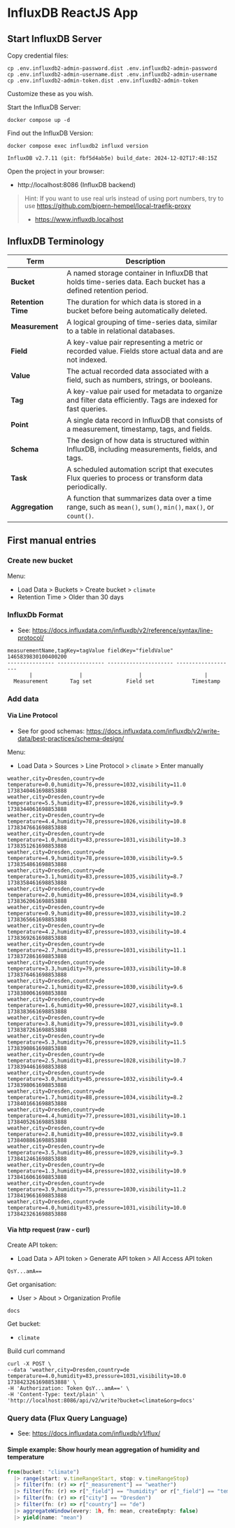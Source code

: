 # InfluxDB ReactJS App

## Start InfluxDB Server

Copy credential files:

```shell
cp .env.influxdb2-admin-password.dist .env.influxdb2-admin-password
cp .env.influxdb2-admin-username.dist .env.influxdb2-admin-username
cp .env.influxdb2-admin-token.dist .env.influxdb2-admin-token
```

Customize these as you wish.

Start the InfluxDB Server:

```shell
docker compose up -d
```

Find out the InfluxDB Version:

```shell
docker compose exec influxdb2 influxd version
```

```shell
InfluxDB v2.7.11 (git: fbf5d4ab5e) build_date: 2024-12-02T17:48:15Z
```

Open the project in your browser:

* http://localhost:8086 (InfluxDB backend)

> Hint: If you want to use real urls instead of using port numbers, try to use https://github.com/bjoern-hempel/local-traefik-proxy
>
> * https://www.influxdb.localhost

## InfluxDB Terminology

| Term               | Description                                                                                                    |
|--------------------|----------------------------------------------------------------------------------------------------------------|
| **Bucket**         | A named storage container in InfluxDB that holds time-series data. Each bucket has a defined retention period. |
| **Retention Time** | The duration for which data is stored in a bucket before being automatically deleted.                          |
| **Measurement**    | A logical grouping of time-series data, similar to a table in relational databases.                            |
| **Field**          | A key-value pair representing a metric or recorded value. Fields store actual data and are not indexed.        |
| **Value**          | The actual recorded data associated with a field, such as numbers, strings, or booleans.                       |
| **Tag**            | A key-value pair used for metadata to organize and filter data efficiently. Tags are indexed for fast queries. |
| **Point**          | A single data record in InfluxDB that consists of a measurement, timestamp, tags, and fields.                  |
| **Schema**         | The design of how data is structured within InfluxDB, including measurements, fields, and tags.                |
| **Task**           | A scheduled automation script that executes Flux queries to process or transform data periodically.            |
| **Aggregation**    | A function that summarizes data over a time range, such as `mean()`, `sum()`, `min()`, `max()`, or `count()`.  |

## First manual entries

### Create new bucket

Menu:

* Load Data > Buckets > Create bucket > `climate`
* Retention Time > Older than 30 days

### InfluxDb Format

* See: https://docs.influxdata.com/influxdb/v2/reference/syntax/line-protocol/

```text
measurementName,tagKey=tagValue fieldKey="fieldValue" 1465839830100400200
--------------- --------------- --------------------- -------------------
       |               |                  |                    |
  Measurement       Tag set           Field set            Timestamp
```

### Add data

#### Via Line Protocol

* See for good schemas: https://docs.influxdata.com/influxdb/v2/write-data/best-practices/schema-design/

Menu:

* Load Data > Sources > Line Protocol > `climate` > Enter manually

```
weather,city=Dresden,country=de temperature=0.0,humidity=76,pressure=1032,visibility=11.0 1738340461698853888
weather,city=Dresden,country=de temperature=5.5,humidity=87,pressure=1026,visibility=9.9 1738344061698853888
weather,city=Dresden,country=de temperature=4.4,humidity=78,pressure=1026,visibility=10.8 1738347661698853888
weather,city=Dresden,country=de temperature=1.0,humidity=83,pressure=1031,visibility=10.3 1738351261698853888
weather,city=Dresden,country=de temperature=4.9,humidity=78,pressure=1030,visibility=9.5 1738354861698853888
weather,city=Dresden,country=de temperature=3.1,humidity=83,pressure=1035,visibility=8.7 1738358461698853888
weather,city=Dresden,country=de temperature=2.0,humidity=86,pressure=1034,visibility=8.9 1738362061698853888
weather,city=Dresden,country=de temperature=0.9,humidity=80,pressure=1033,visibility=10.2 1738365661698853888
weather,city=Dresden,country=de temperature=4.2,humidity=87,pressure=1033,visibility=10.4 1738369261698853888
weather,city=Dresden,country=de temperature=2.7,humidity=85,pressure=1031,visibility=11.1 1738372861698853888
weather,city=Dresden,country=de temperature=3.3,humidity=79,pressure=1033,visibility=10.8 1738376461698853888
weather,city=Dresden,country=de temperature=2.1,humidity=82,pressure=1030,visibility=9.6 1738380061698853888
weather,city=Dresden,country=de temperature=1.6,humidity=90,pressure=1027,visibility=8.1 1738383661698853888
weather,city=Dresden,country=de temperature=3.8,humidity=79,pressure=1031,visibility=9.0 1738387261698853888
weather,city=Dresden,country=de temperature=5.3,humidity=76,pressure=1029,visibility=11.5 1738390861698853888
weather,city=Dresden,country=de temperature=2.5,humidity=81,pressure=1028,visibility=10.7 1738394461698853888
weather,city=Dresden,country=de temperature=3.0,humidity=85,pressure=1032,visibility=9.4 1738398061698853888
weather,city=Dresden,country=de temperature=1.7,humidity=88,pressure=1034,visibility=8.2 1738401661698853888
weather,city=Dresden,country=de temperature=4.4,humidity=77,pressure=1031,visibility=10.1 1738405261698853888
weather,city=Dresden,country=de temperature=2.8,humidity=80,pressure=1032,visibility=9.8 1738408861698853888
weather,city=Dresden,country=de temperature=3.5,humidity=86,pressure=1029,visibility=9.3 1738412461698853888
weather,city=Dresden,country=de temperature=1.3,humidity=84,pressure=1032,visibility=10.9 1738416061698853888
weather,city=Dresden,country=de temperature=3.9,humidity=75,pressure=1030,visibility=11.2 1738419661698853888
weather,city=Dresden,country=de temperature=4.0,humidity=83,pressure=1031,visibility=10.0 1738423261698853888
```

#### Via http request (raw - curl)

Create API token:

* Load Data > API token > Generate API token > All Access API token

```text
QsY...amA==
```

Get organisation:

* User > About > Organization Profile

```text
docs
```

Get bucket:

* `climate`

Build curl command

```shell
curl -X POST \
--data 'weather,city=Dresden,country=de temperature=4.0,humidity=83,pressure=1031,visibility=10.0 1738423261698853888' \
-H 'Authorization: Token QsY...amA==' \
-H 'Content-Type: text/plain' \
'http://localhost:8086/api/v2/write?bucket=climate&org=docs'
```

### Query data (Flux Query Language)

* See: https://docs.influxdata.com/influxdb/v1/flux/

#### Simple example: Show hourly mean aggregation of humidity and temperature

```javascript
from(bucket: "climate")
  |> range(start: v.timeRangeStart, stop: v.timeRangeStop)
  |> filter(fn: (r) => r["_measurement"] == "weather")
  |> filter(fn: (r) => r["_field"] == "humidity" or r["_field"] == "temperature")
  |> filter(fn: (r) => r["city"] == "Dresden")
  |> filter(fn: (r) => r["country"] == "de")
  |> aggregateWindow(every: 1h, fn: mean, createEmpty: false)
  |> yield(name: "mean")
```


